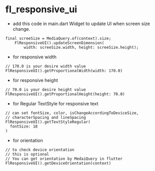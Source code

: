 # fl_responsive_ui

- add this code in main.dart Widget to update UI when screen size change.
```
final screeSize = MediaQuery.of(context).size;
    FlResponsiveUI().updateScreenDimension(
        width: screeSize.width, height: screeSize.height);
```

- for responsive width
```
// 170.0 is your desire width value
FlResponsiveUI().getProportionalWidth(width: 170.0)
```

- for responsive height
```
// 70.0 is your desire height value
FlResponsiveUI().getProportionalHeight(height: 70.0)
```
- for Regular TextStyle for responsive text
```
// can set fontSize, color, isChangeAccordingToDeviceSize,
// characterSpacing and lineSpacing
FlResponsiveUI().getTextStyleRegular(
  fontSize: 18
)
```

- for orientation
```
// to check device orientation
// this is optional
// You can get orientation by MedaiQuery in flutter
FlResponsiveUI().getDeviceOrientation(context)
```
